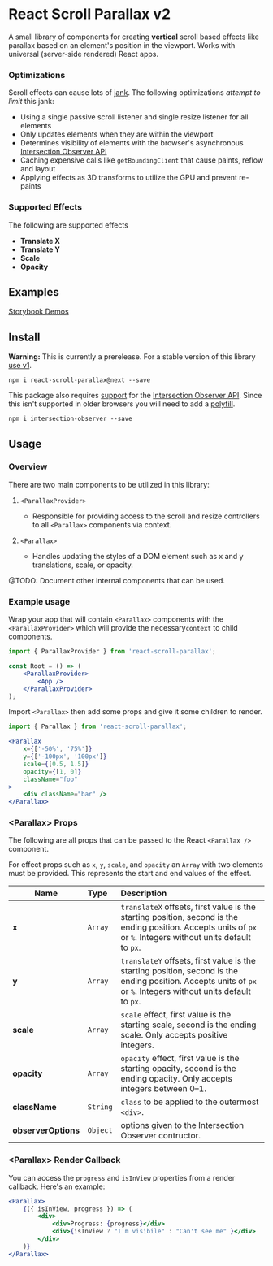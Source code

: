 # React Scroll Parallax v2

A small library of components for creating **vertical** scroll based effects like parallax based on an element's position in the viewport. Works with universal (server-side rendered) React apps.

### Optimizations

Scroll effects can cause lots of [jank](http://jankfree.org/). The following optimizations _attempt to limit_ this jank:

- Using a single passive scroll listener and single resize listener for all elements
- Only updates elements when they are within the viewport
- Determines visibility of elements with the browser's asynchronous [Intersection Observer API](https://developer.mozilla.org/en-US/docs/Web/API/Intersection_Observer_API)
- Caching expensive calls like `getBoundingClient` that cause paints, reflow and layout
- Applying effects as 3D transforms to utilize the GPU and prevent re-paints

### Supported Effects

The following are supported effects

- **Translate X** 
- **Translate Y**
- **Scale**
- **Opacity** 

## Examples

[Storybook Demos](http://react-scroll-parallax.surge.sh/)

## Install

**Warning:** This is currently a prerelease. For a stable version of this library [use v1](https://github.com/jscottsmith/react-scroll-parallax).

```
npm i react-scroll-parallax@next --save
```

This package also requires [support](https://caniuse.com/#search=IntersectionObserver) for the [Intersection Observer API](https://developer.mozilla.org/en-US/docs/Web/API/Intersection_Observer_API). Since this isn't supported in older browsers you will need to add a [polyfill](https://github.com/w3c/IntersectionObserver/tree/gh-pages/polyfill).

```
npm i intersection-observer --save
```

## Usage

### Overview

There are two main components to be utilized in this library:

1. `<ParallaxProvider>`
    - Responsible for providing access to the scroll and resize controllers to all `<Parallax>` components via context.

2. `<Parallax>`
    - Handles updating the styles of a DOM element such as x and y translations, scale, or opacity.

@TODO: Document other internal components that can be used.

### Example usage

Wrap your app that will contain `<Parallax>` components with the `<ParallaxProvider>` which will provide the necessary`context` to child components.

```jsx
import { ParallaxProvider } from 'react-scroll-parallax';

const Root = () => (
    <ParallaxProvider>
        <App />
    </ParallaxProvider>
);
```

Import `<Parallax>` then add some props and give it some children to render.

```jsx
import { Parallax } from 'react-scroll-parallax';

<Parallax
    x={['-50%', '75%']}
    y={['-100px', '100px']}
    scale={[0.5, 1.5]}
    opacity={[1, 0]}
    className="foo"
>
    <div className="bar" />
</Parallax>
```

### \<Parallax> Props

The following are all props that can be passed to the React `<Parallax />` component. 

For effect props such as `x`, `y`, `scale`, and `opacity` an `Array` with two elements must be provided. This represents the start and end values of the effect.

|Name                  |Type    |Description
|----------------------|:-------|:----------------------------------------
|**x**                 |`Array` |`translateX` offsets, first value is the starting position, second is the ending position. Accepts units of `px` or `%`. Integers without units default to `px`.
|**y**                 |`Array` |`translateY` offsets, first value is the starting position, second is the ending position. Accepts units of `px` or `%`. Integers without units default to `px`.
|**scale**             |`Array` |`scale` effect, first value is the starting scale, second is the ending scale. Only accepts positive integers.
|**opacity**           |`Array` |`opacity` effect, first value is the starting opacity, second is the ending opacity. Only accepts integers between 0–1.
|**className**         |`String`|`class` to be applied to the outermost `<div>`.
|**observerOptions**   |`Object`|[options](https://developer.mozilla.org/en-US/docs/Web/API/Intersection_Observer_API) given to the Intersection Observer contructor.

### \<Parallax> Render Callback

You can access the `progress` and `isInView` properties from a render callback. Here's an example:

```jsx
<Parallax>
    {({ isInView, progress }) => (
        <div>
            <div>Progress: {progress}</div>
            <div>{isInView ? "I'm visibile" : "Can't see me" }</div>
        </div>
    )}
</Parallax>
```
